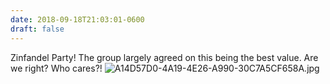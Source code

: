 ```yaml
---
date: 2018-09-18T21:03:01-0600
draft: false
---
```




Zinfandel Party! The group largely agreed on this being the best value. Are we right? Who cares?! ![A14D57D0-4A19-4E26-A990-30C7A5CF658A.jpg](http://ianwhitney.micro.blog/uploads/2018/dfaa689101.jpg)



